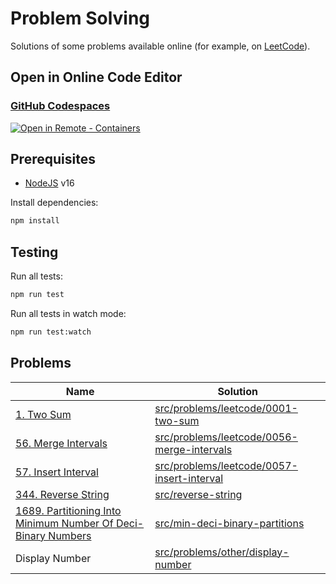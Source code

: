# Problem Solving

Solutions of some problems available online (for example, on [LeetCode](https://leetcode.com/problemset/all/)).

## Open in Online Code Editor

### [GitHub Codespaces](https://github.com/features/codespaces)

[![Open in Remote - Containers](https://img.shields.io/static/v1?label=Remote%20-%20Containers&message=Open&color=blue&logo=visualstudiocode)](https://vscode.dev/redirect?url=vscode://ms-vscode-remote.remote-containers/cloneInVolume?url=https://github.com/satelllte/problem-solving)

## Prerequisites

- [NodeJS](https://nodejs.org/) v16

Install dependencies:

```bash
npm install
```

## Testing

Run all tests:

```bash
npm run test
```

Run all tests in watch mode:

```bash
npm run test:watch
```

## Problems

| Name | Solution |
|---|---|
| [1. Two Sum](https://leetcode.com/problems/two-sum/) | [src/problems/leetcode/0001-two-sum](src/problems/leetcode/0001-two-sum) |
| [56. Merge Intervals](https://leetcode.com/problems/merge-intervals/) | [src/problems/leetcode/0056-merge-intervals](src/problems/leetcode/0056-merge-intervals) |
| [57. Insert Interval](https://leetcode.com/problems/insert-interval/) | [src/problems/leetcode/0057-insert-interval](src/problems/leetcode/0057-insert-interval) |
| [344. Reverse String](https://leetcode.com/problems/reverse-string/) | [src/reverse-string](src/reverse-string) |
| [1689. Partitioning Into Minimum Number Of Deci-Binary Numbers](https://leetcode.com/problems/partitioning-into-minimum-number-of-deci-binary-numbers/) | [src/min-deci-binary-partitions](src/min-deci-binary-partitions) |
| Display Number | [src/problems/other/display-number](src/problems/other/display-number) |